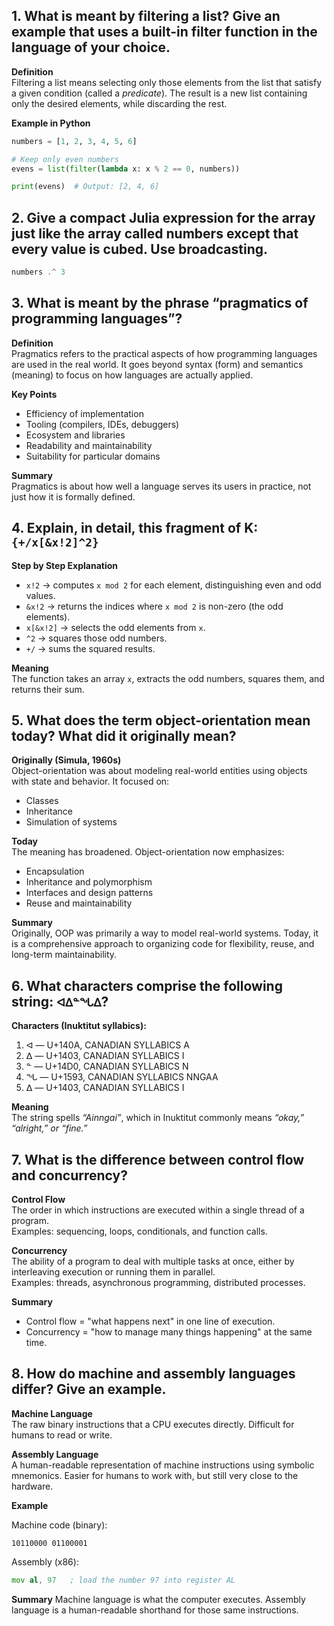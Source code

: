 ## 1. What is meant by filtering a list? Give an example that uses a built-in filter function in the language of your choice.

**Definition**  
Filtering a list means selecting only those elements from the list that satisfy a given condition (called a *predicate*). The result is a new list containing only the desired elements, while discarding the rest.

**Example in Python**  
```python
numbers = [1, 2, 3, 4, 5, 6]

# Keep only even numbers
evens = list(filter(lambda x: x % 2 == 0, numbers))

print(evens)  # Output: [2, 4, 6]
```

## 2. Give a compact Julia expression for the array just like the array called numbers except that every value is cubed. Use broadcasting.

```julia
numbers .^ 3
```

## 3. What is meant by the phrase “pragmatics of programming languages”?

**Definition**  
Pragmatics refers to the practical aspects of how programming languages are used in the real world. It goes beyond syntax (form) and semantics (meaning) to focus on how languages are actually applied.

**Key Points**  
- Efficiency of implementation  
- Tooling (compilers, IDEs, debuggers)  
- Ecosystem and libraries  
- Readability and maintainability  
- Suitability for particular domains  

**Summary**  
Pragmatics is about how well a language serves its users in practice, not just how it is formally defined.

## 4. Explain, in detail, this fragment of K: `{+/x[&x!2]^2}`

**Step by Step Explanation**  
- `x!2` → computes `x mod 2` for each element, distinguishing even and odd values.  
- `&x!2` → returns the indices where `x mod 2` is non-zero (the odd elements).  
- `x[&x!2]` → selects the odd elements from `x`.  
- `^2` → squares those odd numbers.  
- `+/` → sums the squared results.  

**Meaning**  
The function takes an array `x`, extracts the odd numbers, squares them, and returns their sum.

## 5. What does the term object-orientation mean today? What did it originally mean?

**Originally (Simula, 1960s)**  
Object-orientation was about modeling real-world entities using objects with state and behavior. It focused on:  
- Classes  
- Inheritance  
- Simulation of systems  

**Today**  
The meaning has broadened. Object-orientation now emphasizes:  
- Encapsulation  
- Inheritance and polymorphism  
- Interfaces and design patterns  
- Reuse and maintainability  

**Summary**  
Originally, OOP was primarily a way to model real-world systems. Today, it is a comprehensive approach to organizing code for flexibility, reuse, and long-term maintainability.

## 6. What characters comprise the following string: `ᐊᐃᓐᖓᐃ`?

**Characters (Inuktitut syllabics):**  
1. ᐊ — U+140A, CANADIAN SYLLABICS A  
2. ᐃ — U+1403, CANADIAN SYLLABICS I  
3. ᓐ — U+14D0, CANADIAN SYLLABICS N  
4. ᖓ — U+1593, CANADIAN SYLLABICS NNGAA  
5. ᐃ — U+1403, CANADIAN SYLLABICS I  

**Meaning**  
The string spells *“Ainngai”*, which in Inuktitut commonly means *“okay,” “alright,” or “fine.”*

## 7. What is the difference between control flow and concurrency?

**Control Flow**  
The order in which instructions are executed within a single thread of a program.  
Examples: sequencing, loops, conditionals, and function calls.

**Concurrency**  
The ability of a program to deal with multiple tasks at once, either by interleaving execution or running them in parallel.  
Examples: threads, asynchronous programming, distributed processes.

**Summary**  
- Control flow = "what happens next" in one line of execution.  
- Concurrency = "how to manage many things happening" at the same time.

## 8. How do machine and assembly languages differ? Give an example.

**Machine Language**  
The raw binary instructions that a CPU executes directly. Difficult for humans to read or write.

**Assembly Language**  
A human-readable representation of machine instructions using symbolic mnemonics. Easier for humans to work with, but still very close to the hardware.

**Example**

Machine code (binary):

```text
10110000 01100001
```

Assembly (x86):
```asm
mov al, 97   ; load the number 97 into register AL
```
**Summary**
Machine language is what the computer executes. Assembly language is a human-readable shorthand for those same instructions.

